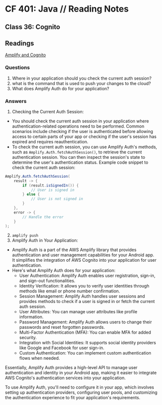 # CF 401: Java // Reading Notes

## Class 36: Cognito

## Readings

[Amplify and Cognito](https://docs.amplify.aws/lib/auth/getting-started/q/platform/android/)

### Questions

1. Where in your application should you check the current auth session?
2. what is the command that is used to push your changes to the cloud?
3. What does Amplify Auth do for your application?

### Answers

1. Checking the Current Auth Session:

* You should check the current auth session in your application where authentication-related operations need to be performed. Common scenarios include checking if the user is authenticated before allowing access to certain parts of your app or checking if the user's session has expired and requires reauthentication.
* To check the current auth session, you can use Amplify Auth's methods, such as `Amplify.Auth.fetchAuthSession()`, to retrieve the current authentication session. You can then inspect the session's state to determine the user's authentication status.
Example code snippet to check the current auth session:

```java
Amplify.Auth.fetchAuthSession(
    result -> {
        if (result.isSignedIn()) {
            // User is signed in
        } else {
            // User is not signed in
        }
    },
    error -> {
        // Handle the error
    }
);
```

2. `amplify push`
3. Amplify Auth in Your Application:

* Amplify Auth is a part of the AWS Amplify library that provides authentication and user management capabilities for your Android app. It simplifies the integration of AWS Cognito into your application for user authentication.
* Here's what Amplify Auth does for your application:
    * User Authentication: Amplify Auth enables user registration, sign-in, and sign-out functionalities.
    * Identity Verification: It allows you to verify user identities through methods like email or phone number confirmation.
    * Session Management: Amplify Auth handles user sessions and provides methods to check if a user is signed in or fetch the current auth session.
    * User Attributes: You can manage user attributes like profile information.
    * Password Management: Amplify Auth allows users to change their passwords and reset forgotten passwords.
    * Multi-Factor Authentication (MFA): You can enable MFA for added security.
    * Integration with Social Identities: It supports social identity providers like Google and Facebook for user sign-in.
    * Custom Authentication: You can implement custom authentication flows when needed.

Essentially, Amplify Auth provides a high-level API to manage user authentication and identity in your Android app, making it easier to integrate AWS Cognito's authentication services into your application.

To use Amplify Auth, you'll need to configure it in your app, which involves setting up authentication providers, configuring user pools, and customizing the authentication experience to fit your application's requirements.
